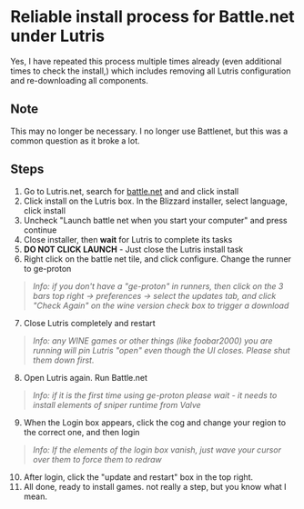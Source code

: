 # Reliable install process for Battle.net under Lutris
Yes, I have repeated this process multiple times already (even additional times to check the install,) which includes removing all Lutris configuration and re-downloading all components.

## Note
This may no longer be necessary. I no longer use Battlenet, but this was a common question as it broke a lot.

## Steps

01. Go to Lutris.net, search for [battle.net](https://lutris.net/games/battlenet/) and and click install
02. Click install on the Lutris box. In the Blizzard installer, select language, click install
03. Uncheck "Launch battle net when you start your computer" and press continue
04. Close installer, then **wait** for Lutris to complete its tasks
05. **DO NOT CLICK LAUNCH** - Just close the Lutris install task
06. Right click on the battle net tile, and click configure. Change the runner to ge-proton
> *Info: if you don't have a "ge-proton" in runners, then click on the 3 bars top right -> preferences -> select the updates tab, and click "Check Again" on the wine version check box to trigger a download*
07. Close Lutris completely and restart
> *Info: any WINE games or other things (like foobar2000) you are running will pin Lutris "open" even though the UI closes. Please shut them down first.*
08. Open Lutris again. Run Battle.net
> *Info: if it is the first time using ge-proton please wait - it needs to install elements of sniper runtime from Valve*
09. When the Login box appears, click the cog and change your region to the correct one, and then login
> *Info: If the elements of the login box vanish, just wave your cursor over them to force them to redraw*
10. After login, click the "update and restart" box in the top right.
19. All done, ready to install games. not really a step, but you know what I mean.
